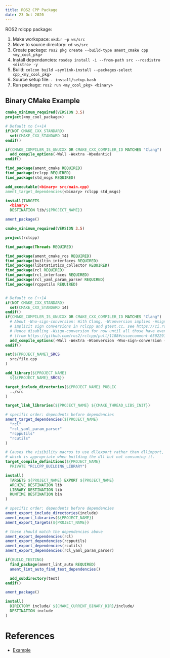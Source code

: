 ```yaml
---
title: ROS2 CPP Package
date: 23 Oct 2020
---
```


ROS2 rclcpp package:

1. Make workspace: `mkdir –p ws/src`
1. Move to source directory: `cd ws/src`
1. Create package: `ros2 pkg create --build-type ament_cmake cpp <my_cool_pkg>`
1. Install dependancies: `rosdep install -i --from-path src --rosdistro <distro> -y`
1. Build: `colcon build –symlink-install --packages-select cpp_<my_cool_pkg>`
1. Source setup file: `. install/setup.bash`
1. Run package: `ros2 run <my_cool_pkg> <binary>`

## Binary CMake Example

```cmake
cmake_minimum_required(VERSION 3.5)
project(<my_cool_package>)

# Default to C++14
if(NOT CMAKE_CXX_STANDARD)
  set(CMAKE_CXX_STANDARD 14)
endif()

if(CMAKE_COMPILER_IS_GNUCXX OR CMAKE_CXX_COMPILER_ID MATCHES "Clang")
  add_compile_options(-Wall -Wextra -Wpedantic)
endif()

find_package(ament_cmake REQUIRED)
find_package(rclcpp REQUIRED)
find_package(std_msgs REQUIRED)

add_executable(<binary> src/main.cpp)
ament_target_dependencies(<binary> rclcpp std_msgs)

install(TARGETS
  <binary>
  DESTINATION lib/${PROJECT_NAME})

ament_package()
```

```cmake
cmake_minimum_required(VERSION 3.5)

project(rclcpp)

find_package(Threads REQUIRED)

find_package(ament_cmake_ros REQUIRED)
find_package(builtin_interfaces REQUIRED)
find_package(libstatistics_collector REQUIRED)
find_package(rcl REQUIRED)
find_package(rcl_interfaces REQUIRED)
find_package(rcl_yaml_param_parser REQUIRED)
find_package(rcpputils REQUIRED)


# Default to C++14
if(NOT CMAKE_CXX_STANDARD)
  set(CMAKE_CXX_STANDARD 14)
endif()
if(CMAKE_COMPILER_IS_GNUCXX OR CMAKE_CXX_COMPILER_ID MATCHES "Clang")
  # About -Wno-sign-conversion: With Clang, -Wconversion implies -Wsign-conversion. There are a number of
  # implicit sign conversions in rclcpp and gtest.cc, see https://ci.ros2.org/job/ci_osx/9265/.
  # Hence disabling -Wsign-conversion for now until all those have eventually been fixed.
  # (from https://github.com/ros2/rclcpp/pull/1188#issuecomment-650229140)
  add_compile_options(-Wall -Wextra -Wconversion -Wno-sign-conversion -Wpedantic -Wnon-virtual-dtor -Woverloaded-virtual)
endif()

set(${PROJECT_NAME}_SRCS
  src/file.cpp
)

add_library(${PROJECT_NAME}
  ${${PROJECT_NAME}_SRCS})

target_include_directories(${PROJECT_NAME} PUBLIC
  ../src
)

target_link_libraries(${PROJECT_NAME} ${CMAKE_THREAD_LIBS_INIT})

# specific order: dependents before dependencies
ament_target_dependencies(${PROJECT_NAME}
  "rcl"
  "rcl_yaml_param_parser"
  "rcpputils"
  "rcutils"
)

# Causes the visibility macros to use dllexport rather than dllimport,
# which is appropriate when building the dll but not consuming it.
target_compile_definitions(${PROJECT_NAME}
  PRIVATE "RCLCPP_BUILDING_LIBRARY")

install(
  TARGETS ${PROJECT_NAME} EXPORT ${PROJECT_NAME}
  ARCHIVE DESTINATION lib
  LIBRARY DESTINATION lib
  RUNTIME DESTINATION bin
)

# specific order: dependents before dependencies
ament_export_include_directories(include)
ament_export_libraries(${PROJECT_NAME})
ament_export_targets(${PROJECT_NAME})

# these should match the dependencies above
ament_export_dependencies(rcl)
ament_export_dependencies(rcpputils)
ament_export_dependencies(rcutils)
ament_export_dependencies(rcl_yaml_param_parser)

if(BUILD_TESTING)
  find_package(ament_lint_auto REQUIRED)
  ament_lint_auto_find_test_dependencies()

  add_subdirectory(test)
endif()

ament_package()

install(
  DIRECTORY include/ ${CMAKE_CURRENT_BINARY_DIR}/include/
  DESTINATION include
)
```

# References

- [Example](https://github.com/ros2/rclcpp/blob/master/rclcpp/CMakeLists.txt)
